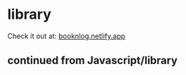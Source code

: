 # library

Check it out at: [booknlog.netlify.app](https://booknlog.netlify.app/)

## continued from Javascript/library

